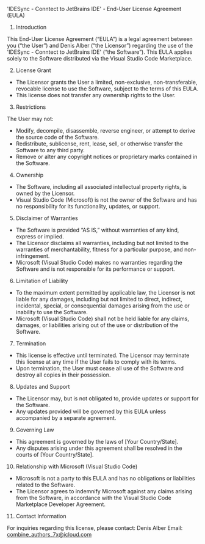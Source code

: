 'IDESync - Conntect to JetBrains IDE' - End-User License Agreement (EULA)

1. Introduction

This End-User License Agreement (“EULA”) is a legal agreement between you (“the User”) and Denis Alber (“the Licensor”) regarding the use of the 'IDESync - Conntect to JetBrains IDE' (“the Software”). This EULA applies solely to the Software distributed via the Visual Studio Code Marketplace.

2. License Grant
- The Licensor grants the User a limited, non-exclusive, non-transferable, revocable license to use the Software, subject to the terms of this EULA.
- This license does not transfer any ownership rights to the User.

3. Restrictions

The User may not:
- Modify, decompile, disassemble, reverse engineer, or attempt to derive the source code of the Software.
- Redistribute, sublicense, rent, lease, sell, or otherwise transfer the Software to any third party.
- Remove or alter any copyright notices or proprietary marks contained in the Software.

4. Ownership
- The Software, including all associated intellectual property rights, is owned by the Licensor.
- Visual Studio Code (Microsoft) is not the owner of the Software and has no responsibility for its functionality, updates, or support.

5. Disclaimer of Warranties
- The Software is provided “AS IS,” without warranties of any kind, express or implied.
- The Licensor disclaims all warranties, including but not limited to the warranties of merchantability, fitness for a particular purpose, and non-infringement.
- Microsoft (Visual Studio Code) makes no warranties regarding the Software and is not responsible for its performance or support.

6. Limitation of Liability
- To the maximum extent permitted by applicable law, the Licensor is not liable for any damages, including but not limited to direct, indirect, incidental, special, or consequential damages arising from the use or inability to use the Software.
- Microsoft (Visual Studio Code) shall not be held liable for any claims, damages, or liabilities arising out of the use or distribution of the Software.

7. Termination
- This license is effective until terminated. The Licensor may terminate this license at any time if the User fails to comply with its terms.
- Upon termination, the User must cease all use of the Software and destroy all copies in their possession.

8. Updates and Support
- The Licensor may, but is not obligated to, provide updates or support for the Software.
- Any updates provided will be governed by this EULA unless accompanied by a separate agreement.

9. Governing Law
- This agreement is governed by the laws of [Your Country/State].
- Any disputes arising under this agreement shall be resolved in the courts of [Your Country/State].

10. Relationship with Microsoft (Visual Studio Code)
- Microsoft is not a party to this EULA and has no obligations or liabilities related to the Software.
- The Licensor agrees to indemnify Microsoft against any claims arising from the Software, in accordance with the Visual Studio Code Marketplace Developer Agreement.

11. Contact Information

For inquiries regarding this license, please contact:
Denis Alber
Email: combine_authors_7x@icloud.com
